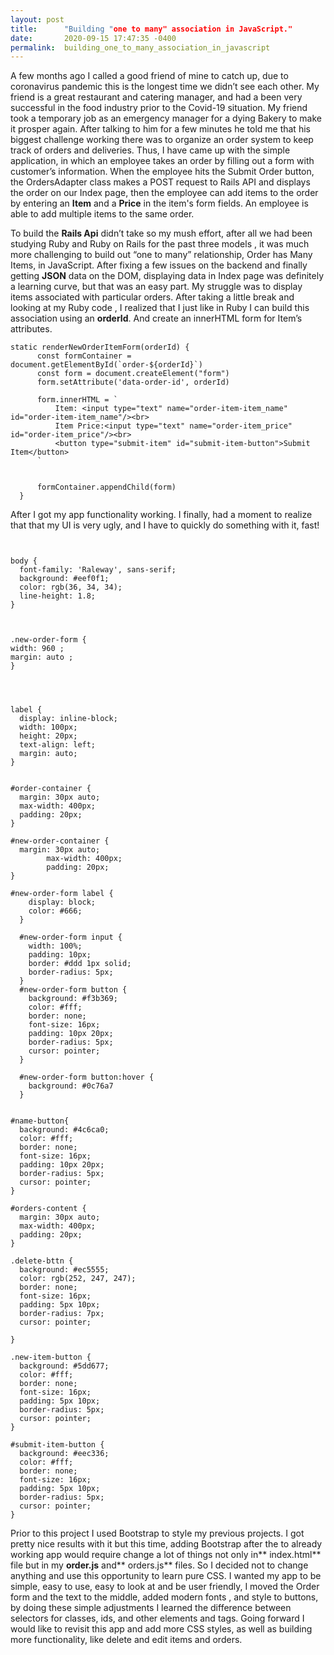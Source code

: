 ```yaml
---
layout: post
title:      "Building "one to many" association in JavaScript."
date:       2020-09-15 17:47:35 -0400
permalink:  building_one_to_many_association_in_javascript
---
```



A few months ago I called a good friend of mine to catch up, due to coronavirus pandemic this is the longest time we didn’t see each other. My friend is a great  restaurant and catering manager, and had a been very successful in the food industry prior to the Covid-19 situation. My friend took a temporary job as an emergency manager for a dying Bakery to make it prosper again. After talking to him for a few minutes he told me that his biggest challenge working there was  to organize an order system to  keep track of orders and deliveries. Thus, I have came up with the simple application, in which an employee takes an order by filling out a form with customer’s information. When the employee hits the Submit Order button, the OrdersAdapter class makes a POST request to Rails API and displays the order on our Index page, then the employee can add items to the order by entering an **Item** and a **Price** in the item's form fields. An employee is able to add multiple items to the same order. 

To build the **Rails Api**  didn’t take so my mush effort, after all we had been studying Ruby and Ruby on Rails for the past three models , it was much more challenging to build out “one to many” relationship, Order has Many Items, in JavaScript. After fixing a few issues on the backend and finally getting **JSON** data on the DOM, displaying data in Index page was definitely a learning curve, but that was an easy part. My struggle was to display items associated with particular orders. After taking a little break and looking at my Ruby code , I  realized that I just like in Ruby I can build this association using an **orderId**.  And create an innerHTML form for Item’s attributes. 

```
static renderNewOrderItemForm(orderId) {
      const formContainer = document.getElementById(`order-${orderId}`)
      const form = document.createElement("form")
      form.setAttribute('data-order-id', orderId)

      form.innerHTML = `
          Item: <input type="text" name="order-item-item_name" id="order-item-item_name"/><br>
          Item Price:<input type="text" name="order-item_price" id="order-item_price"/><br>            
          <button type="submit-item" id="submit-item-button">Submit Item</button>
      `

      
      formContainer.appendChild(form)
  }
```
After I got my app functionality working. I finally, had a moment to realize that  that my UI is very ugly, and I have to quickly do something with it, fast! 

```


body {
  font-family: 'Raleway', sans-serif;
  background: #eef0f1;
  color: rgb(36, 34, 34);
  line-height: 1.8;
}



.new-order-form {
width: 960 ;
margin: auto ;
}




label {
  display: inline-block;
  width: 100px;
  height: 20px;
  text-align: left;
  margin: auto;
}


#order-container {
  margin: 30px auto;
  max-width: 400px;
  padding: 20px;
}

#new-order-container {
  margin: 30px auto;
        max-width: 400px;
        padding: 20px;
}

#new-order-form label {
    display: block;
    color: #666;
  }

  #new-order-form input {
    width: 100%;
    padding: 10px;
    border: #ddd 1px solid;
    border-radius: 5px;
  }
  #new-order-form button {
    background: #f3b369;
    color: #fff;
    border: none;
    font-size: 16px;
    padding: 10px 20px;
    border-radius: 5px;
    cursor: pointer;
  }

  #new-order-form button:hover {
    background: #0c76a7
  }


#name-button{
  background: #4c6ca0;
  color: #fff;
  border: none;
  font-size: 16px;
  padding: 10px 20px;
  border-radius: 5px;
  cursor: pointer;
}

#orders-content {
  margin: 30px auto;
  max-width: 400px;
  padding: 20px;
}

.delete-bttn {
  background: #ec5555;
  color: rgb(252, 247, 247);
  border: none;
  font-size: 16px;
  padding: 5px 10px;
  border-radius: 7px;
  cursor: pointer;

}

.new-item-button {
  background: #5dd677;
  color: #fff;
  border: none;
  font-size: 16px;
  padding: 5px 10px;
  border-radius: 5px;
  cursor: pointer;
}

#submit-item-button {
  background: #eec336;
  color: #fff;
  border: none;
  font-size: 16px;
  padding: 5px 10px;
  border-radius: 5px;
  cursor: pointer;
}

```
Prior to this project I used Bootstrap to style my previous projects. I got pretty nice results with it but this time, adding Bootstrap after the to already working app would require change a lot of things not only in** index.html** file but in my **order.js** and** orders.js** files. So I decided  not to change anything and use this opportunity to learn pure CSS. I wanted my app to be simple, easy to use, easy to look at and be user friendly, I moved the Order form and the text to the middle, added modern fonts , and  style to buttons, by doing these simple adjustments I learned the difference between selectors for classes, ids, and other elements and tags. 
Going forward I would like to revisit this app and add more CSS styles, as well as building more functionality, like delete and edit items and orders. 
